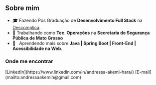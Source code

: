 <h2>Sobre mim</h2>

- 🎓 Fazendo Pós Graduação de **Desenvolvimento Full Stack** na <a href="https://descomplica.com.br/">Descomplica</a>.
- 💼 Trabalhando como **Tec. Operações** na **Secretaria de Segurança Pública de Mato Grosso**
- 🌱 &nbsp; Aprendendo mais sobre **Java | Spring Boot | Front-End | Acessibilidade na Web**.

<h3>Onde me encontrar</h3>
[LinkedIn](https://www.linkedin.com/in/andressa-akemi-hara/)
[E-mail](mailto:andressaakemih@gmail.com)
